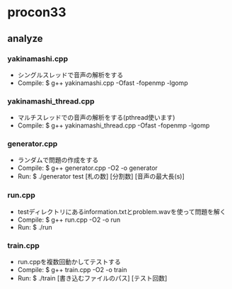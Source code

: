 # procon33

## analyze

### yakinamashi.cpp
 - シングルスレッドで音声の解析をする
 - Compile: $ g++ yakinamashi.cpp -Ofast -fopenmp -lgomp

### yakinamashi_thread.cpp
 - マルチスレッドでの音声の解析をする(pthread使います)
 - Compile: $ g++ yakinamashi_thread.cpp -Ofast -fopenmp -lgomp

### generator.cpp
 - ランダムで問題の作成をする
 - Compile: $ g++ generator.cpp -O2 -o generator
 - Run: $ ./generator test [札の数] [分割数] [音声の最大長(s)]

### run.cpp
 - testディレクトリにあるinformation.txtとproblem.wavを使って問題を解く
 - Compile: $ g++ run.cpp -O2 -o run
 - Run: $ ./run

### train.cpp
 - run.cppを複数回動かしてテストする
 - Compile: $ g++ train.cpp -O2 -o train
 - Run: $ ./train [書き込むファイルのパス] [テスト回数]
